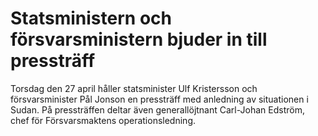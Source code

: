 # Statsministern och försvarsministern bjuder in till pressträff

Torsdag den 27 april håller statsminister Ulf Kristersson och försvarsminister Pål Jonson en pressträff med anledning av situationen i Sudan. På pressträffen deltar även generallöjtnant Carl-Johan Edström, chef för Försvarsmaktens operationsledning.
